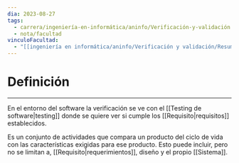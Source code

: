 ```yaml
---
dia: 2023-08-27
tags:
  - carrera/ingeniería-en-informática/aninfo/Verificación-y-validación
  - nota/facultad
vinculoFacultad:
  - "[[ingeniería en informática/aninfo/Verificación y validación/Resumen.md]]"
---
```

# Definición
---
En el entorno del software la verificación se ve con el [[Testing de software|testing]] donde se quiere ver si cumple los [[Requisito|requisitos]] establecidos.

Es un conjunto de actividades que compara un producto del ciclo de vida con las características exigidas para ese producto. Esto puede incluir, pero no se limitan a, [[Requisito|requerimientos]], diseño y el propio [[Sistema]]. 